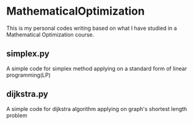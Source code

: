 # MathematicalOptimization

  This is my personal codes writing based on what I have studied in a Mathematical Optimization course.
  
## simplex.py
  A simple code for simplex method applying on a standard form of linear programming(LP)
  
## dijkstra.py
  A simple code for dijkstra algorithm applying on graph's shortest length problem

